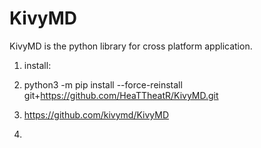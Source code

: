 # KivyMD
KivyMD is the python library for cross platform application.

1. install: <br>
2. python3 -m pip install --force-reinstall git+https://github.com/HeaTTheatR/KivyMD.git <br>



1. https://github.com/kivymd/KivyMD
2. 
